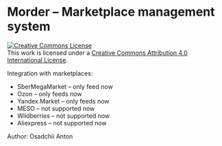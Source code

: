 <h1>Morder – Marketplace management system</h1>

<a rel="license" href="http://creativecommons.org/licenses/by/4.0/"><img alt="Creative Commons License" style="border-width:0" src="https://i.creativecommons.org/l/by/4.0/88x31.png" /></a><br />This work is licensed under a <a rel="license" href="http://creativecommons.org/licenses/by/4.0/">Creative Commons Attribution 4.0 International License</a>.

Integration with marketplaces:
* SberMegaMarket – only feed now
* Ozon – only feeds now
* Yandex.Market – only feeds now
* MESO – not supported now
* Wildberries – not supported now
* Aliexpress – not supported now

Author: Osadchii Anton
<br/>
